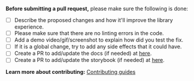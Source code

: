
**Before submitting a pull request,** please make sure the following is done:

- [ ] Describe the proposed changes and how it'll improve the library experience.
- [ ] Please make sure that there are no linting errors in the code.
- [ ] Add a demo video/gif/screenshot to explain how did you test the fix.
- [ ] If it is a global change, try to add any side effects that it could have.
- [ ] Create a PR to add/update the docs (if needed) at [here](https://github.com/appbaseio/Docs).
- [ ] Create a PR to add/update the storybook (if needed) at [here](https://github.com/appbaseio/playground).

**Learn more about contributing:** [Contributing guides](https://github.com/appbaseio/reactivesearch/blob/next/.github/CONTRIBUTING.md)

